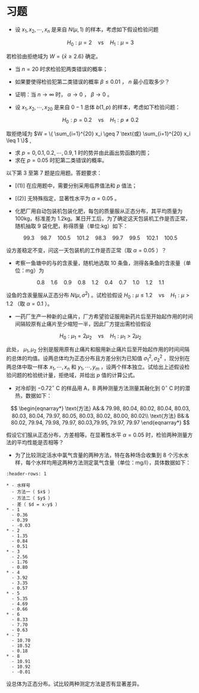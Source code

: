 # 习题

- 设 $x_1,x_2,\cdots,x_n$ 是来自 $N(\mu,1)$ 的样本，考虑如下假设检验问题

$$
H_0:\mu = 2 \quad \text{vs} \quad H_1: \mu = 3
$$

若检验由拒绝域为 $W = \{ \bar{x} \geq 2.6 \}$ 确定。

- 当 $n=20$ 时求检验犯两类错误的概率；
- 如果要使得检验犯第二类错误的概率 $\beta \leq 0.01$ ， $n$ 最小应取多少？
- 证明：当 $n\rightarrow \infty$ 时， $\alpha \rightarrow 0$ ， $\beta \rightarrow 0$ 。

- 设 $x_1,x_2,\cdots,x_{20}$ 是来自 $0-1$ 总体 $b(1,p)$ 的样本，考虑如下检验问题：

$$
H_0 : p = 0.2 \quad \text{vs} \quad H_1 : p \neq 0.2
$$

取拒绝域为 $W = \{ \sum_{i=1}^{20} x_i \geq 7 \text{或} \sum_{i=1}^{20} x_i \leq 1 \}$ ,

- 求 $p = 0,0.1,0.2,\cdots,0.9,1$ 时的势并由此画出势函数的图；
- 求在 $p = 0.05$ 时犯第二类错误的概率。

以下第 3 至第 7 题是应用题。答题要求：
- [(1)] 在应用题中，需要分别采用临界值法和 $p$ 值法；
- [(2)] 无特殊指定，显著性水平为 $\alpha = 0.05$ 。

- 化肥厂用自动包装机包装化肥，每包的质量服从正态分布，其平均质量为 100kg，标准差为 1.2kg。某日开工后，为了确定这天包装机工作是否正常，随机抽取 $9$ 袋化肥，称得质量（单位:kg）如下：

$$
99.3 \quad 98.7 \quad 100.5 \quad 101.2 \quad
98.3 \quad 99.7 \quad 99.5 \quad 102.1 \quad 100.5
$$

设方差稳定不变，问这一天包装机的工作是否正常（取 $\alpha = 0.05$ ）？
- 考察一鱼塘中的与的含汞量，随机地选取 10 条鱼，测得各条鱼的含汞量（单位：mg）为

$$
0.8 \quad 1.6 \quad 0.9 \quad 0.8 \quad 1.2 \quad 0.4 \quad 0.7 \quad 1.0 \quad 1.2 \quad 1.1
$$

设鱼的含汞量服从正态分布 $N(\mu,\sigma^2)$ 。试检验假设 $H_0: \mu \leq 1.2\quad \text{vs}\quad H_1: \mu > 1.2$ （取 $\alpha=0.1$ ）。
- 一药厂生产一种新的止痛片，厂方希望验证服用新药片后至开始起作用的时间间隔较原有止痛片至少缩短一半，因此厂方提出需检验假设

$$
H_0: \mu_1 = 2\mu_2 \quad \text{vs} \quad H_1: \mu_1 > 2\mu_2
$$

此处， $\mu_1,\mu_2$ 分别是服用原有止痛片和服用新止痛片后至开始起作用的时间间隔的总体的均值。设两总体均为正态分布且方差分别为已知值 $\sigma_1^2,\sigma_2^2$ ，现分别在两总体中取一样本 $x_1,\cdots,x_n$ 和 $y_1,\cdots,y_m$ ，设两个样本独立。试给出上述假设检验问题的检验统计量，拒绝域，并给出 $p$ 值的计算公式。
- 对冷却到 $-0.72^{\circ}$ C 的样品用 A，B 两种测量方法测量其融化到 $0^{\circ}$ C 时的潜热，数据如下：

$$
\begin{eqnarray*}
\text{方法} A&:& 79.98, 80.04, 80.02, 80.04, 80.03, 80.03, 80.04, 79.97, 80.05, 80.03, 80.02, 80.00, 80.02\\
\text{方法} B&:& 80.02, 79.94, 79.98, 79.97, 80.03,79.95, 79.97, 79.97
\end{eqnarray*}
$$

假设它们服从正态分布，方差相等。在显著性水平 $\alpha = 0.05$ 时，检验两种测量方法的平均性能是否相等？
- 为了比较测定活水中氯气含量的两种方法，特在各种场合收集到 8 个污水水样，每个水样均用这两种方法测定氯气含量（单位：mg/l），具体数据如下：

```{list-table}
:header-rows: 1

* - 水样号
  - 方法一（ $x$ ）
  - 方法二（ $y$ ）
  - 差（ $d = x-y$ ）
* - 1
  - 0.36
  - 0.39
  - -0.03
* - 2
  - 1.35
  - 0.84
  - 0.51
* - 3
  - 2.56
  - 1.76
  - 0.80
* - 4
  - 3.92
  - 3.35
  - 0.57
* - 5
  - 5.35
  - 4.69
  - 0.66
* - 6
  - 8.33
  - 7.70
  - 0.63
* - 7
  - 10.70
  - 10.52
  - 0.18
* - 8
  - 10.91
  - 10.92
  - -0.01
```

设总体为正态分布。试比较两种测定方法是否有显著差异。